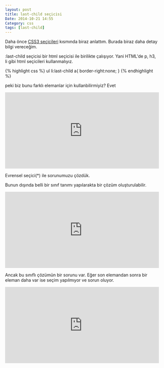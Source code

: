 ```yaml
---
layout: post
title: last-child seçicisi
Date: 2014-10-21 14:55
Category: css
tags: [last-child]
---
```


Daha önce [CSS3 seçicileri](/css3-secicileri/) kısmında biraz anlattım. Burada biraz daha detay bilgi vereceğim. 

:last-child seçicisi bir html seçicisi ile birilikte çalışıyor. Yani HTML'de p, h3, li gibi html seçicileri kullanmalıyız.

{% highlight css %}
ul li:last-child a{
    border-right:none;
}
{% endhighlight %}

peki biz bunu farklı elemanlar için kullanbilirmiyiz? Evet 

<iframe scrolling="no" height="250" frameborder="0" style="width: 100%; overflow: hidden;" allowtransparency="true" data-default-tab="css" data-height="250" src="http://codepen.io/fatihhayri/embed/HJkjq?type=stylus&amp;height=250" id="cp_embed_hgplm"></iframe>

Evrensel seçici(*) ile sorunumuzu çözdük.

Bunun dışında belli bir sınıf tanımı yapılarakta bir çözüm oluşturulabilir.

<iframe scrolling="no" height="250" frameborder="0" style="width: 100%; overflow: hidden;" data-default-tab="css" allowtransparency="true" data-height="250" src="http://codepen.io/fatihhayri/embed/KGcEm?type=stylus&amp;height=250" id="cp_embed_hgplm"></iframe>

Ancak bu sınıflı çözümün bir sorunu var. Eğer son elemandan sonra bir eleman daha var ise seçim yapılmıyor ve sorun oluyor.

<iframe scrolling="no" height="250" frameborder="0" style="width: 100%; overflow: hidden;" data-default-tab="css" allowtransparency="true" data-height="250" src="http://codepen.io/fatihhayri/embed/ohJKf?type=stylus&amp;height=250" id="cp_embed_hgplm"></iframe>